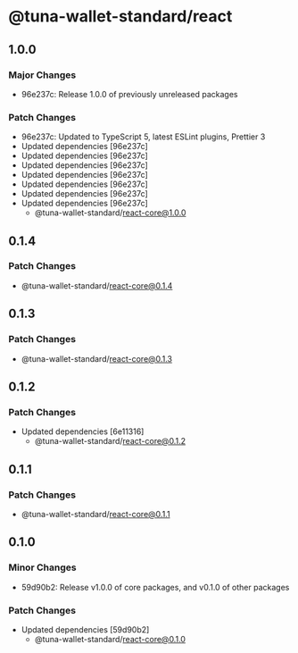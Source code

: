 # @tuna-wallet-standard/react

## 1.0.0

### Major Changes

-   96e237c: Release 1.0.0 of previously unreleased packages

### Patch Changes

-   96e237c: Updated to TypeScript 5, latest ESLint plugins, Prettier 3
-   Updated dependencies [96e237c]
-   Updated dependencies [96e237c]
-   Updated dependencies [96e237c]
-   Updated dependencies [96e237c]
-   Updated dependencies [96e237c]
-   Updated dependencies [96e237c]
-   Updated dependencies [96e237c]
    -   @tuna-wallet-standard/react-core@1.0.0

## 0.1.4

### Patch Changes

-   @tuna-wallet-standard/react-core@0.1.4

## 0.1.3

### Patch Changes

-   @tuna-wallet-standard/react-core@0.1.3

## 0.1.2

### Patch Changes

-   Updated dependencies [6e11316]
    -   @tuna-wallet-standard/react-core@0.1.2

## 0.1.1

### Patch Changes

-   @tuna-wallet-standard/react-core@0.1.1

## 0.1.0

### Minor Changes

-   59d90b2: Release v1.0.0 of core packages, and v0.1.0 of other packages

### Patch Changes

-   Updated dependencies [59d90b2]
    -   @tuna-wallet-standard/react-core@0.1.0
